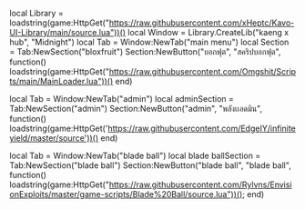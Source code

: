 local Library = loadstring(game:HttpGet("https://raw.githubusercontent.com/xHeptc/Kavo-UI-Library/main/source.lua"))()
local Window = Library.CreateLib("kaeng x hub", "Midnight")
local Tab = Window:NewTab("main menu")
local Section = Tab:NewSection("bloxfruit")
Section:NewButton("บอกฟุต", "สคริปบอกฟุต", function()
    loadstring(game:HttpGet("https://raw.githubusercontent.com/Omgshit/Scripts/main/MainLoader.lua"))()
end)


local Tab = Window:NewTab("admin")
local adminSection = Tab:NewSection("admin")
Section:NewButton("admin", "พลังเเอดมิน", function()
    loadstring(game:HttpGet('https://raw.githubusercontent.com/EdgeIY/infiniteyield/master/source'))()
end)

local Tab = Window:NewTab("blade  ball")
local blade ballSection = Tab:NewSection("blade ball")
Section:NewButton("blade ball", "blade ball", function()
   loadstring(game:HttpGet("https://raw.githubusercontent.com/Rylvns/EnvisionExploits/master/game-scripts/Blade%20Ball/source.lua"))();
end)
